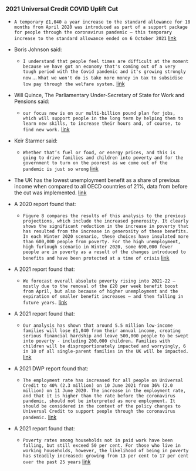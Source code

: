 ### 2021 Universal Credit COVID Uplift Cut

- `A temporary £1,040 a year increase to the standard allowance for 18 months from April 2020 was introduced as part of a support package for people through the coronavirus pandemic – this temporary increase to the standard allowance ended on 6 October 2021` [link](https://www.gov.uk/government/publications/universal-credit-statistics-background-information-and-methodology/universal-credit-statistics-background-information-and-methodology\#coronavirus)
- Boris Johnson said:
    
    - `I understand that people feel times are difficult at the moment because we have got an economy that's coming out of a very tough period with the Covid pandemic and it's growing strongly now` ... `What we won't do is take more money in tax to subsidise low pay through the welfare system.` [link](https://www.walesonline.co.uk/news/uk-news/boris-johnson-defends-20-universal-21765990)
    
- Will Quince, The Parliamentary Under-Secretary of State for Work and Pensions said:
    
    - `our focus now is on our multi-billion pound plan for jobs, which will support people in the long term by helping them to learn new skills, to increase their hours and, of course, to find new work.` [link](https://www.theyworkforyou.com/whall/?id=2021-07-21b.432.0\#g442.1)
    
- Keir Starmer said:
    
    - `Whether that’s fuel or food, or energy prices, and this is going to drive families and children into poverty and for the government to turn on the poorest as we come out of the pandemic is just so wrong` [link](https://www.theguardian.com/society/2021/oct/08/keir-starmer-universal-credit-cut-is-an-attack-on-the-poorest)
    
  
- The UK has the lowest unemployment benefit as a share of previous income when compared to all OECD countries of 21%, data from before the cut was implemented. [link](https://data.oecd.org/benwage/benefits-in-unemployment-share-of-previous-income.htm)
- A 2020 report found that:
    
    - `Figure 8 compares the results of this analysis to the previous projections, which include the increased generosity. It clearly shows the significant reduction in the increase in poverty that has resulted from the increase in generosity of these benefits. In each Winter 2020 scenario, these choices have insulated more than 600,000 people from poverty. For the high unemployment, high furlough scenario in Winter 2020, some 690,000 fewer people are in poverty as a result of the changes introduced to benefits and have been protected at a time of crisis` [link](https://li.com/reports/poverty-during-the-covid-19-crisis/)
    
- A 2021 report found that:
    
    - `We forecast overall absolute poverty rising into 2021-22 – mostly due to the removal of the £20 per week benefit boost from April, but also because of higher unemployment and the expiration of smaller benefit increases – and then falling in future years.` [link](https://www.resolutionfoundation.org/app/uploads/2021/01/Living-standards-outlook-2021.pdf)
    
- A 2021 report found that:
    
    - `Our analysis has shown that around 5.5 million low-income families will lose £1,040 from their annual income, creating serious financial hardship and leave 500,000 people to be swept into poverty - including 200,000 children. Families with children will be disproportionately impacted and worryingly, 6 in 10 of all single-parent families in the UK will be impacted.` [link](https://www.jrf.org.uk/universal-credit-cut-impact-constituency)
    
- A 2021 DWP report found that:
    
    - `The employment rate has increased for all people on Universal Credit to 40% (2.3 million) on 10 June 2021 from 36% (2.0 million) on 11 June 2020. The increase in the employment rate, and that it is higher than the rate before the coronavirus pandemic, should not be interpreted as more employment. It should be considered in the context of the policy changes to Universal Credit to support people through the coronavirus pandemic.` [link](https://www.gov.uk/government/statistics/universal-credit-statistics-29-april-2013-to-8-july-2021/universal-credit-statistics-29-april-2013-to-8-july-2021\#people-on-uc-header)
    
- A 2021 report found that:
    
    - `Poverty rates among households not in paid work have been falling, but still exceed 50 per cent. For those who live in working households, however, the likelihood of being in poverty has steadily increased: growing from 13 per cent to 17 per cent over the past 25 years` [link](https://www.ippr.org/files/2021-05/no-longer-managing-may21.pdf)
    